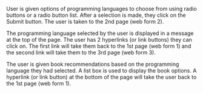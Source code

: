 User is given options of programming
languages to choose from using radio
buttons or a radio button list. After a
selection is made, they click on the
Submit button. The user is taken to
the 2nd page (web form 2).

The programming language selected
by the user is displayed in a message
at the top of the page. The user has 2
hyperlinks (or link buttons) they can
click on. The first link will take them
back to the 1st page (web form 1) and
the second link will take them to the
3rd page (web form 3).

The user is given book
recommendations based on the
programming language they had
selected. A list box is used to display
the book options. A hyperlink (or link
button) at the bottom of the page will
take the user back to the 1st page
(web form 1).
